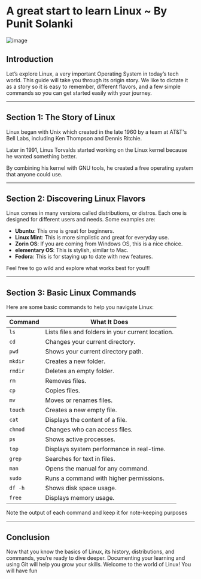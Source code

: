 # A great start to learn Linux ~ By Punit Solanki

![image](https://github.com/user-attachments/assets/052a680a-d318-4ef2-8675-e2aa255b33d7)


## Introduction
Let’s explore Linux, a very important Operating System in today’s tech world. This guide will take you through its origin story. We like to dictate it as a story so it is easy to remember, different flavors, and a few simple commands so you can get started easily with your journey.

---

## Section 1: The Story of Linux
Linux began with Unix which created in the late 1960 by a team at AT&T's Bell Labs, including Ken Thompson and Dennis Ritchie.

Later in 1991, Linus Torvalds started working on the Linux kernel because he wanted something better.  

By combining his kernel with GNU tools, he created a free operating system that anyone could use.  

---

## Section 2: Discovering Linux Flavors
Linux comes in many versions called distributions, or distros. Each one is designed for different users and needs. Some examples are:

- **Ubuntu**: This one is great for beginners.
- **Linux Mint**: This is more simplistic and great for everyday use.
- **Zorin OS**: If you are coming from Windows OS, this is a nice choice.
- **elementary OS**: This is stylish, similar to Mac.
- **Fedora**: This is for staying up to date with new features.

Feel free to go wild and explore what works best for you!!!

---

## Section 3: Basic Linux Commands
Here are some basic commands to help you navigate Linux:

| Command   | What It Does                                   |
|-----------|------------------------------------------------|
| `ls`      | Lists files and folders in your current location. |
| `cd`      | Changes your current directory.                |
| `pwd`     | Shows your current directory path.             |
| `mkdir`   | Creates a new folder.                          |
| `rmdir`   | Deletes an empty folder.                       |
| `rm`      | Removes files.                                 |
| `cp`      | Copies files.                                  |
| `mv`      | Moves or renames files.                        |
| `touch`   | Creates a new empty file.                      |
| `cat`     | Displays the content of a file.                |
| `chmod`   | Changes who can access files.                  |
| `ps`      | Shows active processes.                         |
| `top`     | Displays system performance in real-time.      |
| `grep`    | Searches for text in files.                    |
| `man`     | Opens the manual for any command.              |
| `sudo`    | Runs a command with higher permissions.        |
| `df -h`   | Shows disk space usage.                        |
| `free`    | Displays memory usage.                         |

Note the output of each command and keep it for note-keeping purposes

---

## Conclusion
Now that you know the basics of Linux, its history, distributions, and commands, you’re ready to dive deeper. Documenting your learning and using Git will help you grow your skills. Welcome to the world of Linux! You will have fun
